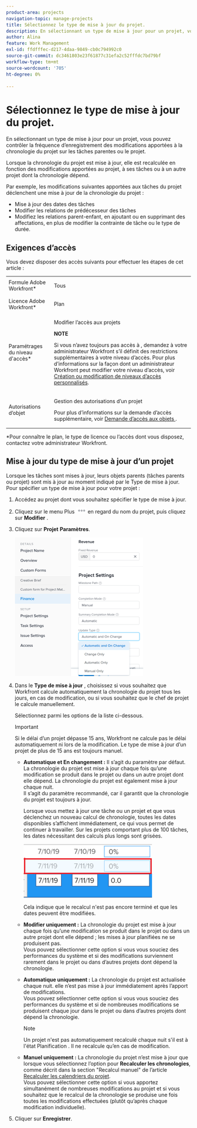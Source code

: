 ```yaml
---
product-area: projects
navigation-topic: manage-projects
title: Sélectionnez le type de mise à jour du projet.
description: En sélectionnant un type de mise à jour pour un projet, vous pouvez contrôler la fréquence d’enregistrement des modifications apportées à la chronologie du projet sur les tâches parentes ou le projet.
author: Alina
feature: Work Management
exl-id: ffdfffec-d217-4daa-9849-cb0c794992c0
source-git-commit: dc3461803e23f61877c31efa2c52fffdc7bd79bf
workflow-type: tm+mt
source-wordcount: '705'
ht-degree: 0%

---
```


# Sélectionnez le type de mise à jour du projet.

En sélectionnant un type de mise à jour pour un projet, vous pouvez contrôler la fréquence d’enregistrement des modifications apportées à la chronologie du projet sur les tâches parentes ou le projet.

Lorsque la chronologie du projet est mise à jour, elle est recalculée en fonction des modifications apportées au projet, à ses tâches ou à un autre projet dont la chronologie dépend.

Par exemple, les modifications suivantes apportées aux tâches du projet déclenchent une mise à jour de la chronologie du projet :

* Mise à jour des dates des tâches
* Modifier les relations de prédécesseur des tâches
* Modifiez les relations parent-enfant, en ajoutant ou en supprimant des affectations, en plus de modifier la contrainte de tâche ou le type de durée.

## Exigences d’accès

<!-- drafted for P&P:

<table style="table-layout:auto"> 
 <col> 
 <col> 
 <tbody> 
  <tr> 
   <td role="rowheader">Adobe Workfront plan*</td> 
   <td> <p>Any </p> </td> 
  </tr> 
  <tr> 
   <td role="rowheader">Adobe Workfront license*</td> 
   <td> <p>Current license: Standard</p> 
   Or
   <p>Legacy license: Plan </p> </td> 
  </tr> 
  <tr> 
   <td role="rowheader">Access level configurations*</td> 
   <td> <p>Edit access to Projects</p> <p><b>NOTE</b>
   
   If you still don't have access, ask your Workfront administrator if they set additional restrictions in your access level. For information on how a Workfront administrator can modify your access level, see <a href="../../../administration-and-setup/add-users/configure-and-grant-access/create-modify-access-levels.md" class="MCXref xref">Create or modify custom access levels</a>.</p> </td> 
  </tr> 
  <tr> 
   <td role="rowheader">Object permissions</td> 
   <td> <p>Manage permissions to a project</p> <p>For information on requesting additional access, see <a href="../../../workfront-basics/grant-and-request-access-to-objects/request-access.md" class="MCXref xref">Request access to objects </a>.</p> </td> 
  </tr> 
 </tbody> 
</table>
-->

Vous devez disposer des accès suivants pour effectuer les étapes de cet article :

<table style="table-layout:auto"> 
 <col> 
 <col> 
 <tbody> 
  <tr> 
   <td role="rowheader">Formule Adobe Workfront*</td> 
   <td> <p>Tous </p> </td> 
  </tr> 
  <tr> 
   <td role="rowheader">Licence Adobe Workfront*</td> 
   <td> <p>Plan </p> </td> 
  </tr> 
  <tr> 
   <td role="rowheader">Paramétrages du niveau d'accès*</td> 
   <td> <p>Modifier l’accès aux projets</p> <p><b>NOTE</b>

Si vous n’avez toujours pas accès à , demandez à votre administrateur Workfront s’il définit des restrictions supplémentaires à votre niveau d’accès. Pour plus d’informations sur la façon dont un administrateur Workfront peut modifier votre niveau d’accès, voir <a href="../../../administration-and-setup/add-users/configure-and-grant-access/create-modify-access-levels.md" class="MCXref xref">Création ou modification de niveaux d’accès personnalisés</a>.</p> </td>
</tr> 
  <tr> 
   <td role="rowheader">Autorisations d’objet</td> 
   <td> <p>Gestion des autorisations d’un projet</p> <p>Pour plus d’informations sur la demande d’accès supplémentaire, voir <a href="../../../workfront-basics/grant-and-request-access-to-objects/request-access.md" class="MCXref xref">Demande d’accès aux objets </a>.</p> </td> 
  </tr> 
 </tbody> 
</table>

&#42;Pour connaître le plan, le type de licence ou l’accès dont vous disposez, contactez votre administrateur Workfront.

## Mise à jour du type de mise à jour d’un projet

Lorsque les tâches sont mises à jour, leurs objets parents (tâches parents ou projet) sont mis à jour au moment indiqué par le Type de mise à jour.  Pour spécifier un type de mise à jour pour votre projet :

1. Accédez au projet dont vous souhaitez spécifier le type de mise à jour.
1. Cliquez sur le menu Plus ![](assets/more-icon.png) en regard du nom du projet, puis cliquez sur **Modifier** .

1. Cliquez sur  **Projet** **Paramètres**.

   ![](assets/update-type-field-on-project-edit-box-nwe-350x378.png)

1. Dans le **Type de mise à jour** , choisissez si vous souhaitez que Workfront calcule automatiquement la chronologie du projet tous les jours, en cas de modification, ou si vous souhaitez que le chef de projet le calcule manuellement.

   Sélectionnez parmi les options de la liste ci-dessous. 

   >[!IMPORTANT]
   >
   >Si le délai d’un projet dépasse 15 ans, Workfront ne calcule pas le délai automatiquement ni lors de la modification. Le type de mise à jour d’un projet de plus de 15 ans est toujours manuel.

   * **Automatique et En changement :** Il s’agit du paramètre par défaut. La chronologie du projet est mise à jour chaque fois qu’une modification se produit dans le projet ou dans un autre projet dont elle dépend. La chronologie du projet est également mise à jour chaque nuit. \
      Il s’agit du paramètre recommandé, car il garantit que la chronologie du projet est toujours à jour.

      Lorsque vous mettez à jour une tâche ou un projet et que vous déclenchez un nouveau calcul de chronologie, toutes les dates disponibles s’affichent immédiatement, ce qui vous permet de continuer à travailler. Sur les projets comportant plus de 100 tâches, les dates nécessitant des calculs plus longs sont grisées.

      ![](assets/dates-dimmed-when-insline-editing-350x146.png)

      Cela indique que le recalcul n&#39;est pas encore terminé et que les dates peuvent être modifiées.

   * **Modifier uniquement :** La chronologie du projet est mise à jour chaque fois qu’une modification se produit dans le projet ou dans un autre projet dont elle dépend ; les mises à jour planifiées ne se produisent pas.\
      Vous pouvez sélectionner cette option si vous vous souciez des performances du système et si des modifications surviennent rarement dans le projet ou dans d’autres projets dont dépend la chronologie.

   * **Automatique uniquement :** La chronologie du projet est actualisée chaque nuit. elle n’est pas mise à jour immédiatement après l’apport de modifications.\
      Vous pouvez sélectionner cette option si vous vous souciez des performances du système et si de nombreuses modifications se produisent chaque jour dans le projet ou dans d’autres projets dont dépend la chronologie.

      >[!NOTE]
      >
      >Un projet n&#39;est pas automatiquement recalculé chaque nuit s&#39;il est à l&#39;état Planification . Il ne recalcule qu’en cas de modification.

   * **Manuel uniquement :** La chronologie du projet n’est mise à jour que lorsque vous sélectionnez l’option pour **Recalculer les chronologies**, comme décrit dans la section &quot;Recalcul manuel&quot; de l’article [Recalculer les calendriers du projet](../../../manage-work/projects/manage-projects/recalculate-project-timeline.md).\
      Vous pouvez sélectionner cette option si vous apportez simultanément de nombreuses modifications au projet et si vous souhaitez que le recalcul de la chronologie se produise une fois toutes les modifications effectuées (plutôt qu’après chaque modification individuelle).

1. Cliquer sur **Enregistrer**.
